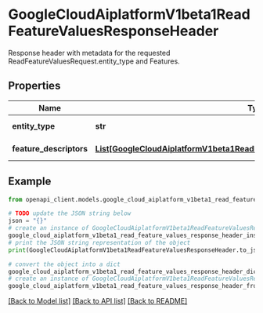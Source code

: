 # GoogleCloudAiplatformV1beta1ReadFeatureValuesResponseHeader

Response header with metadata for the requested ReadFeatureValuesRequest.entity_type and Features.

## Properties

Name | Type | Description | Notes
------------ | ------------- | ------------- | -------------
**entity_type** | **str** | The resource name of the EntityType from the ReadFeatureValuesRequest. Value format: &#x60;projects/{project}/locations/{location}/featurestores/{featurestore}/entityTypes/{entityType}&#x60;. | [optional] 
**feature_descriptors** | [**List[GoogleCloudAiplatformV1beta1ReadFeatureValuesResponseFeatureDescriptor]**](GoogleCloudAiplatformV1beta1ReadFeatureValuesResponseFeatureDescriptor.md) | List of Feature metadata corresponding to each piece of ReadFeatureValuesResponse.EntityView.data. | [optional] 

## Example

```python
from openapi_client.models.google_cloud_aiplatform_v1beta1_read_feature_values_response_header import GoogleCloudAiplatformV1beta1ReadFeatureValuesResponseHeader

# TODO update the JSON string below
json = "{}"
# create an instance of GoogleCloudAiplatformV1beta1ReadFeatureValuesResponseHeader from a JSON string
google_cloud_aiplatform_v1beta1_read_feature_values_response_header_instance = GoogleCloudAiplatformV1beta1ReadFeatureValuesResponseHeader.from_json(json)
# print the JSON string representation of the object
print(GoogleCloudAiplatformV1beta1ReadFeatureValuesResponseHeader.to_json())

# convert the object into a dict
google_cloud_aiplatform_v1beta1_read_feature_values_response_header_dict = google_cloud_aiplatform_v1beta1_read_feature_values_response_header_instance.to_dict()
# create an instance of GoogleCloudAiplatformV1beta1ReadFeatureValuesResponseHeader from a dict
google_cloud_aiplatform_v1beta1_read_feature_values_response_header_from_dict = GoogleCloudAiplatformV1beta1ReadFeatureValuesResponseHeader.from_dict(google_cloud_aiplatform_v1beta1_read_feature_values_response_header_dict)
```
[[Back to Model list]](../README.md#documentation-for-models) [[Back to API list]](../README.md#documentation-for-api-endpoints) [[Back to README]](../README.md)


